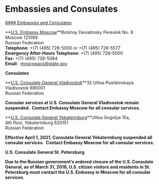 # Embassies and Consulates

[#### Embassies and Consulates](javascript:void(0); "Embassies and Consulates")

**[U.S. Embassy Moscow](https://ru.usembassy.gov/embassy-consulates/moscow/)**Bolshoy Deviatinsky Pereulok No. 8  
Moscow 121099  
Russian Federation  
**Telephone:** +(7) (495) 728-5000 or +(7) (495) 728-5577  
**Emergency After-Hours Telephone:** +(7) (495) 728-5000  
**Fax:** +(7) (495) 728-5084  
**Email:**  [moscowacs@state.gov](mailto:moscowacs@state.gov)

**Consulates**

**[U.S. Consulate General Vladivostok](https://ru.usembassy.gov/embassy-consulates/vladivostok/)**32 Ulitsa Pushkinskaya  
Vladivostok 690001  
Russian Federation

**Consular services at U.S. Consulate General Vladivostok remain suspended.  Contact Embassy Moscow for all consular services.**

**[U.S. Consulate General Yekaterinburg](https://ru.usembassy.gov/embassy-consulates/yekaterinburg/)**Ulitsa Gogolya 15a,  
4th floor, Yekaterinburg 620151  
Russian Federation

**Effective April 1, 2021, Consulate General Yekaterinburg suspended all consular services.  Contact Embassy Moscow for all consular services.**

**U.S. Consulate General St. Petersburg**

**Due to the Russian government’s ordered closure of the U.S. Consulate General, as of March 31, 2018, U.S. citizen visitors and residents in St. Petersburg must contact the U.S. Embassy in Moscow for all consular services**.